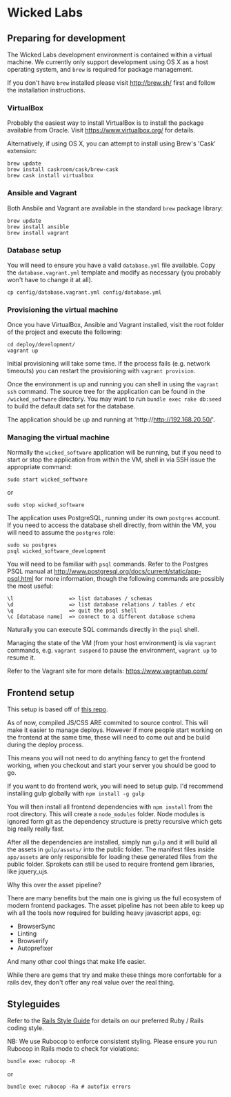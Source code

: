 # Wicked Labs

## Preparing for development

The Wicked Labs development environment is contained within a virtual machine. We currently only support development using OS X as a host operating system, and `brew` is required for package management.

If you don't have `brew` installed please visit http://brew.sh/ first and follow the installation instructions.

### VirtualBox

Probably the easiest way to install VirtualBox is to install the package available from Oracle. Visit https://www.virtualbox.org/ for details.

Alternatively, if using OS X, you can attempt to install using Brew's 'Cask' extension:

```
brew update
brew install caskroom/cask/brew-cask
brew cask install virtualbox
```

### Ansible and Vagrant

Both Ansbile and Vagrant are available in the standard `brew` package library:

```
brew update
brew install ansible
brew install vagrant
```

### Database setup

You will need to ensure you have a valid `database.yml` file available. Copy the `database.vagrant.yml` template and modify as necessary (you probably won't have to change it at all).

```
cp config/database.vagrant.yml config/database.yml
```

### Provisioning the virtual machine

Once you have VirtualBox, Ansible and Vagrant installed, visit the root folder of the project and execute the following:

```
cd deploy/development/
vagrant up
```

Initial provisioning will take some time. If the process fails (e.g. network timeouts) you can restart the provisioning with `vagrant provision`.

Once the environment is up and running you can shell in using the `vagrant ssh` command. The source tree for the application can be found in the `/wicked_software` directory. You may want to run `bundle exec rake db:seed` to build the default data set for the database.

The application should be up and running at 'http://http://192.168.20.50/'.

### Managing the virtual machine

Normally the `wicked_software` application will be running, but if you need to start or stop the application from within the VM, shell in via SSH issue the appropriate command:

```
sudo start wicked_software
```
or
```
sudo stop wicked_software
```

The application uses PostgreSQL, running under its own `postgres` account. If you need to access the database shell directly, from within the VM, you will need to assume the `postgres` role:

```
sudo su postgres
psql wicked_software_development
```

You will need to be familiar with `psql` commands. Refer to the Postgres PSQL manual at http://www.postgresql.org/docs/current/static/app-psql.html for more information, though the following commands are possibly the most useful:

```
\l                  => list databases / schemas
\d                  => list database relations / tables / etc
\q                  => quit the psql shell
\c [database name]  => connect to a different database schema
```

Naturally you can execute SQL commands directly in the `psql` shell.

Managing the state of the VM (from your host environment) is via `vagrant` commands, e.g. `vagrant suspend` to pause the environment, `vagrant up` to resume it.

Refer to the Vagrant site for more details: https://www.vagrantup.com/

## Frontend setup

This setup is based off of [this repo](https://github.com/vigetlabs/gulp-rails-pipeline).

As of now, compiled JS/CSS ARE commited to source control. This will make it easier to manage deploys. However if more people start working on the frontend at the same time, these will need to come out and be build during the deploy process.

This means you will not need to do anything fancy to get the frontend working, when you checkout and start your server you should be good to go.

If you want to do frontend work, you will need to setup gulp. I'd recommend installing gulp globally with `npm install -g gulp`

You will then install all frontend dependencies with `npm install` from the root directory. This will create a `node_modules` folder. Node modules is ignored form git as the dependency structure is pretty recursive which gets big really really fast.

After all the dependencies are installed, simply run `gulp` and it will build all the assets in `gulp/assets/` into the public folder. The manifest files inside `app/assets` are only responsible for loading these generated files from the public folder. Sprokets can still be used to require frontend gem libraries, like jquery_ujs.

Why this over the asset pipeline?

There are many benefits but the main one is giving us the full ecosystem of modern frontend packages. The asset pipeline has not been able to keep up wih all the tools now required for building heavy javascript apps, eg:

* BrowserSync
* Linting
* Browserify
* Autoprefixer

And many other cool things that make life easier.

While there are gems that try and make these things more confortable for a rails dev, they don't offer any real value over the real thing.


## Styleguides

Refer to the [Rails Style Guide](https://github.com/bbatsov/rails-style-guide) for details on our preferred Ruby / Rails coding style.

NB: We use Rubocop to enforce consistent styling. Please ensure you run Rubocop in Rails mode to check for violations:

```
bundle exec rubocop -R
```
or

```
bundle exec rubocop -Ra # autofix errors
```

